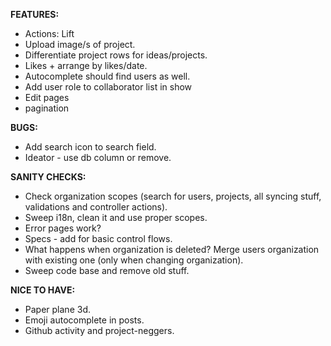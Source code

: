 __FEATURES:__
 * Actions: Lift 
 * Upload image/s of project.
 * Differentiate project rows for ideas/projects. 
 * Likes + arrange by likes/date.
 * Autocomplete should find users as well.
 * Add user role to collaborator list in show
 * Edit pages
 * pagination
 
__BUGS:__
 * Add search icon to search field.
 * Ideator - use db column or remove.

__SANITY CHECKS:__
 * Check organization scopes (search for users, projects, all syncing stuff, validations and controller actions).
 * Sweep i18n, clean it and use proper scopes.
 * Error pages work?
 * Specs - add for basic control flows.
 * What happens when organization is deleted? Merge users organization with existing one (only when changing organization).
 * Sweep code base and remove old stuff.
 
__NICE TO HAVE:__
 * Paper plane 3d.
 * Emoji autocomplete in posts.
 * Github activity and project-neggers.
